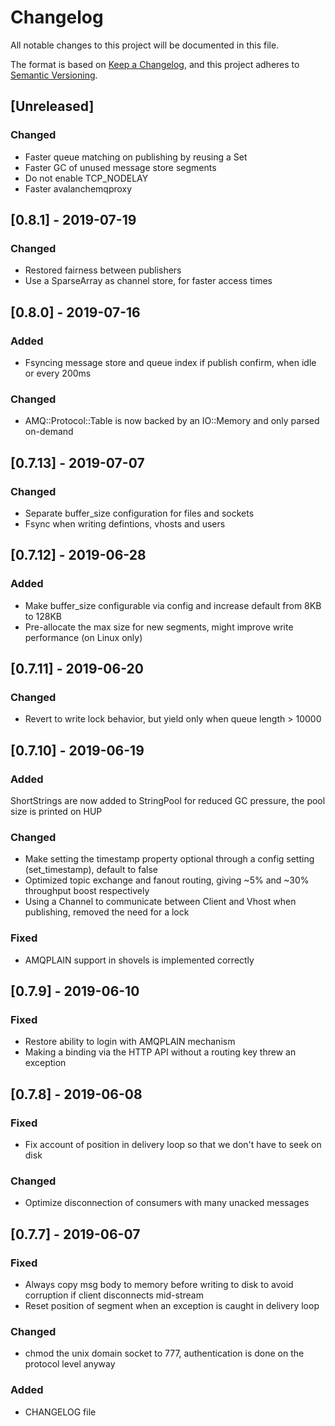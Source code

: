 # Changelog
All notable changes to this project will be documented in this file.

The format is based on [Keep a Changelog](https://keepachangelog.com/en/1.1.0/),
and this project adheres to [Semantic Versioning](https://semver.org/spec/v2.0.0.html).

## [Unreleased]

### Changed
- Faster queue matching on publishing by reusing a Set
- Faster GC of unused message store segments
- Do not enable TCP_NODELAY
- Faster avalanchemqproxy

## [0.8.1] - 2019-07-19

### Changed
- Restored fairness between publishers
- Use a SparseArray as channel store, for faster access times

## [0.8.0] - 2019-07-16

### Added
- Fsyncing message store and queue index if publish confirm, when idle or every 200ms

### Changed
- AMQ::Protocol::Table is now backed by an IO::Memory and only parsed on-demand

## [0.7.13] - 2019-07-07

### Changed
- Separate buffer_size configuration for files and sockets
- Fsync when writing defintions, vhosts and users

## [0.7.12] - 2019-06-28

### Added
- Make buffer_size configurable via config and increase default from 8KB to 128KB
- Pre-allocate the max size for new segments, might improve write performance (on Linux only)

## [0.7.11] - 2019-06-20

### Changed
- Revert to write lock behavior, but yield only when queue length > 10000

## [0.7.10] - 2019-06-19

### Added
ShortStrings are now added to StringPool for reduced GC pressure, the pool size is printed on HUP

### Changed
- Make setting the timestamp property optional through a config setting (set_timestamp), default to false
- Optimized topic exchange and fanout routing, giving ~5% and ~30% throughput boost respectively
- Using a Channel to communicate between Client and Vhost when publishing, removed the need for a lock

### Fixed
- AMQPLAIN support in shovels is implemented correctly

## [0.7.9] - 2019-06-10

### Fixed
- Restore ability to login with AMQPLAIN mechanism
- Making a binding via the HTTP API without a routing key threw an exception

## [0.7.8] - 2019-06-08

### Fixed
- Fix account of position in delivery loop so that we don't have to seek on disk

### Changed
- Optimize disconnection of consumers with many unacked messages

## [0.7.7] - 2019-06-07

### Fixed
- Always copy msg body to memory before writing to disk to avoid corruption if client disconnects mid-stream
- Reset position of segment when an exception is caught in delivery loop

### Changed
- chmod the unix domain socket to 777, authentication is done on the protocol level anyway

### Added
- CHANGELOG file
